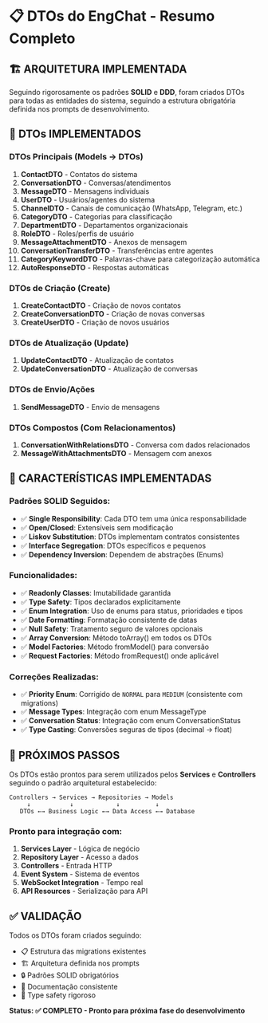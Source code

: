 # 📋 DTOs do EngChat - Resumo Completo

## 🏗️ ARQUITETURA IMPLEMENTADA

Seguindo rigorosamente os padrões **SOLID** e **DDD**, foram criados DTOs para todas as entidades do sistema, seguindo a estrutura obrigatória definida nos prompts de desenvolvimento.

## 📂 DTOs IMPLEMENTADOS

### **DTOs Principais (Models → DTOs)**
1. **ContactDTO** - Contatos do sistema
2. **ConversationDTO** - Conversas/atendimentos
3. **MessageDTO** - Mensagens individuais
4. **UserDTO** - Usuários/agentes do sistema
5. **ChannelDTO** - Canais de comunicação (WhatsApp, Telegram, etc.)
6. **CategoryDTO** - Categorias para classificação
7. **DepartmentDTO** - Departamentos organizacionais
8. **RoleDTO** - Roles/perfis de usuário
9. **MessageAttachmentDTO** - Anexos de mensagem
10. **ConversationTransferDTO** - Transferências entre agentes
11. **CategoryKeywordDTO** - Palavras-chave para categorização automática
12. **AutoResponseDTO** - Respostas automáticas

### **DTOs de Criação (Create)**
1. **CreateContactDTO** - Criação de novos contatos
2. **CreateConversationDTO** - Criação de novas conversas
3. **CreateUserDTO** - Criação de novos usuários

### **DTOs de Atualização (Update)**
1. **UpdateContactDTO** - Atualização de contatos
2. **UpdateConversationDTO** - Atualização de conversas

### **DTOs de Envio/Ações**
1. **SendMessageDTO** - Envio de mensagens

### **DTOs Compostos (Com Relacionamentos)**
1. **ConversationWithRelationsDTO** - Conversa com dados relacionados
2. **MessageWithAttachmentsDTO** - Mensagem com anexos

## 🔧 CARACTERÍSTICAS IMPLEMENTADAS

### **Padrões SOLID Seguidos:**
- ✅ **Single Responsibility**: Cada DTO tem uma única responsabilidade
- ✅ **Open/Closed**: Extensíveis sem modificação
- ✅ **Liskov Substitution**: DTOs implementam contratos consistentes
- ✅ **Interface Segregation**: DTOs específicos e pequenos
- ✅ **Dependency Inversion**: Dependem de abstrações (Enums)

### **Funcionalidades:**
- ✅ **Readonly Classes**: Imutabilidade garantida
- ✅ **Type Safety**: Tipos declarados explicitamente
- ✅ **Enum Integration**: Uso de enums para status, prioridades e tipos
- ✅ **Date Formatting**: Formatação consistente de datas
- ✅ **Null Safety**: Tratamento seguro de valores opcionais
- ✅ **Array Conversion**: Método toArray() em todos os DTOs
- ✅ **Model Factories**: Método fromModel() para conversão
- ✅ **Request Factories**: Método fromRequest() onde aplicável

### **Correções Realizadas:**
- ✅ **Priority Enum**: Corrigido de `NORMAL` para `MEDIUM` (consistente com migrations)
- ✅ **Message Types**: Integração com enum MessageType
- ✅ **Conversation Status**: Integração com enum ConversationStatus
- ✅ **Type Casting**: Conversões seguras de tipos (decimal → float)

## 🚀 PRÓXIMOS PASSOS

Os DTOs estão prontos para serem utilizados pelos **Services** e **Controllers** seguindo o padrão arquitetural estabelecido:

```
Controllers → Services → Repositories → Models
     ↓           ↓            ↓          ↓
   DTOs ←→ Business Logic ←→ Data Access ←→ Database
```

### **Pronto para integração com:**
1. **Services Layer** - Lógica de negócio
2. **Repository Layer** - Acesso a dados  
3. **Controllers** - Entrada HTTP
4. **Event System** - Sistema de eventos
5. **WebSocket Integration** - Tempo real
6. **API Resources** - Serialização para API

## ✅ VALIDAÇÃO

Todos os DTOs foram criados seguindo:
- 📋 Estrutura das migrations existentes
- 🏗️ Arquitetura definida nos prompts
- 🔒 Padrões SOLID obrigatórios
- 📝 Documentação consistente
- 🧪 Type safety rigoroso

**Status: ✅ COMPLETO - Pronto para próxima fase do desenvolvimento**
